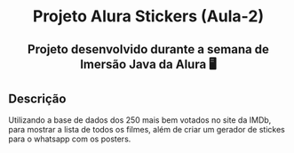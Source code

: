 <h1 align="center"> Projeto Alura Stickers (Aula-2) </h1>

<h2 align="center"> Projeto desenvolvido durante a semana de Imersão Java da Alura 🖥️</h2>

## Descrição

Utilizando a base de dados dos 250 mais bem votados no site da IMDb, para mostrar a lista de todos os filmes, além de criar um gerador de stickes para o whatsapp com os posters.


